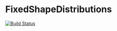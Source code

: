 # FixedShapeDistributions

[![Build Status](https://github.com/andxblack/FixedShapeDistributions.jl/actions/workflows/CI.yml/badge.svg?branch=main)](https://github.com/andxblack/FixedShapeDistributions.jl/actions/workflows/CI.yml?query=branch%3Amain)
